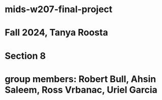 ﻿# mids-w207-final-project
 # Fall 2024, Tanya Roosta
 # Section 8
 # group members: Robert Bull, Ahsin Saleem, Ross Vrbanac, Uriel Garcia

